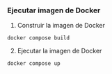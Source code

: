 ### Ejecutar imagen de Docker


1. Construir la imagen de Docker

```
docker compose build
```

2. Ejecutar la imagen de Docker

```
docker compose up
```
